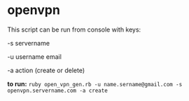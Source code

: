 # openvpn
This script can be run from console with keys: 

-s servername

-u username email

-a action (create or delete)

**to run:**
`ruby open_vpn_gen.rb -u name.sername@gmail.com -s openvpn.servername.com -a create`
